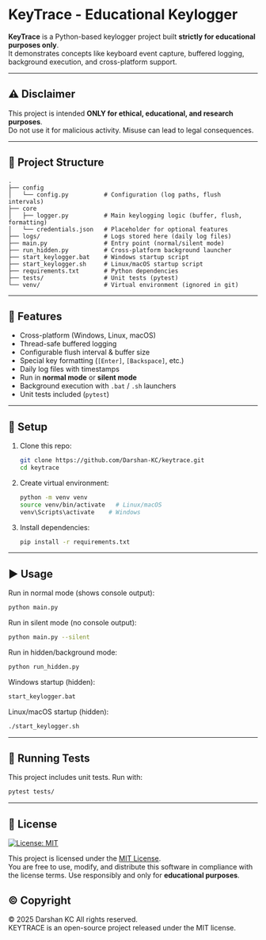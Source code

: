# KeyTrace - Educational Keylogger

**KeyTrace** is a Python-based keylogger project built **strictly for educational purposes only**.  
It demonstrates concepts like keyboard event capture, buffered logging, background execution, and cross-platform support.

---

## ⚠️ Disclaimer

This project is intended **ONLY for ethical, educational, and research purposes**.  
Do not use it for malicious activity. Misuse can lead to legal consequences.

---

## 📂 Project Structure

```
.
├── config
│   └── config.py          # Configuration (log paths, flush intervals)
├── core
│   ├── logger.py          # Main keylogging logic (buffer, flush, formatting)
│   └── credentials.json   # Placeholder for optional features
├── logs/                  # Logs stored here (daily log files)
├── main.py                # Entry point (normal/silent mode)
├── run_hidden.py          # Cross-platform background launcher
├── start_keylogger.bat    # Windows startup script
├── start_keylogger.sh     # Linux/macOS startup script
├── requirements.txt       # Python dependencies
├── tests/                 # Unit tests (pytest)
└── venv/                  # Virtual environment (ignored in git)
```

---

## 🚀 Features

- Cross-platform (Windows, Linux, macOS)
- Thread-safe buffered logging
- Configurable flush interval & buffer size
- Special key formatting (`[Enter]`, `[Backspace]`, etc.)
- Daily log files with timestamps
- Run in **normal mode** or **silent mode**
- Background execution with `.bat` / `.sh` launchers
- Unit tests included (`pytest`)

---

## 🔧 Setup

1. Clone this repo:
   ```bash
   git clone https://github.com/Darshan-KC/keytrace.git
   cd keytrace
   ```

2. Create virtual environment:
   ```bash
   python -m venv venv
   source venv/bin/activate   # Linux/macOS
   venv\Scripts\activate    # Windows
   ```

3. Install dependencies:
   ```bash
   pip install -r requirements.txt
   ```

---

## ▶️ Usage

Run in normal mode (shows console output):
```bash
python main.py
```

Run in silent mode (no console output):
```bash
python main.py --silent
```

Run in hidden/background mode:
```bash
python run_hidden.py
```

Windows startup (hidden):
```bat
start_keylogger.bat
```

Linux/macOS startup (hidden):
```bash
./start_keylogger.sh
```

---

## 🧪 Running Tests

This project includes unit tests. Run with:
```bash
pytest tests/
```

---


## 📜 License

[![License: MIT](https://img.shields.io/badge/License-MIT-yellow.svg)](LICENSE)

This project is licensed under the [MIT License](LICENSE).  
You are free to use, modify, and distribute this software in compliance with the license terms.
Use responsibly and only for **educational purposes**.

## ©️ Copyright

© 2025 Darshan KC 
All rights reserved.  
KEYTRACE is an open-source project released under the MIT license.